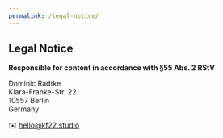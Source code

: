 ```yaml
---
permalink: /legal-notice/
---
```


## Legal Notice

**Responsible for content in accordance with §55 Abs. 2 RStV**

Dominic Radtke  
Klara-Franke-Str. 22  
10557 Berlin  
Germany

✉️ [hello@kf22.studio](mailto:hello@kf22.studio)
